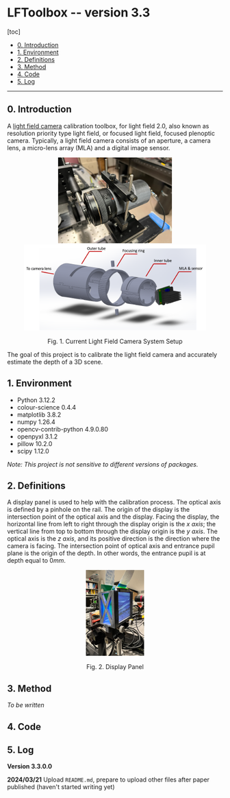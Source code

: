 # LFToolbox -- version 3.3
[toc]
- [0. Introduction](#0-introduction)
- [1. Environment](#1-Environment)
- [2. Definitions](#2-Definitions)
- [3. Method](#3-Method)
- [4. Code](#4-Code)
- [5. Log](#5-Log)

------

## 0. Introduction 

A [light field camera](https://en.wikipedia.org/wiki/Light_field_camera) calibration toolbox, for light field 2.0, also known as resolution priority type light field, or focused light field, focused plenoptic camera. Typically, a light field camera consists of an aperture, a camera lens, a micro-lens array (MLA) and a digital image sensor. 

<p align="center"><img src='./readme_images/cur_setup.png' height=200><img src='./readme_images/housing_cad.png' height=200></p>

<p align="center">Fig. 1. Current Light Field Camera System Setup</p>


The goal of this project is to calibrate the light field camera and accurately estimate the depth of a 3D scene. 



## 1. Environment 

-   Python 3.12.2
-   colour-science 0.4.4
-   matplotlib 3.8.2
-   numpy 1.26.4
-   opencv-contrib-python 4.9.0.80
-   openpyxl 3.1.2
-   pillow 10.2.0
-   scipy 1.12.0

*Note: This project is not sensitive to different versions of packages.*



## 2. Definitions 

A display panel is used to help with the calibration process. The optical axis is defined by a pinhole on the rail. The origin of the display is the intersection point of the optical axis and the display. Facing the display, the horizontal line from left to right through the display origin is the *x axis*; the vertical line from top to bottom through the display origin is the *y axis*. The optical axis is the *z axis*, and its positive direction is the direction where the camera is facing. The intersection point of optical axis and entrance pupil plane is the origin of the depth. In other words, the entrance pupil is at depth equal to $0mm$. 

<p align="center"><img src='./readme_images/display.png' height=200></p>

<p align="center">Fig. 2. Display Panel</p>



## 3. Method 

*To be written* 



## 4. Code 



## 5. Log 

**Version 3.3.0.0** 

**2024/03/21** Upload `README.md`, prepare to upload other files after paper published (haven't started writing yet) 
